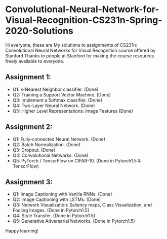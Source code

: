 # Convolutional-Neural-Network-for-Visual-Recognition-CS231n-Spring-2020-Solutions
Hi everyone, these are My solutions to assignments of CS231n: Convolutional Neural Networks for Visual Recognition course offered by Stanford.Thanks to people at Stanford for making the course resources freely available to everyone.

## Assignment 1:
* Q1: k-Nearest Neighbor classifier. (Done)
* Q2: Training a Support Vector Machine. (Done)
* Q3: Implement a Softmax classifier. (Done)
* Q4: Two-Layer Neural Network. (Done)
* Q5: Higher Level Representations: Image Features (Done)

## Assignment 2:
* Q1: Fully-connected Neural Network. (Done)
* Q2: Batch Normalization. (Done)
* Q3: Dropout. (Done)
* Q4: Convolutional Networks. (Done)
* Q5: PyTorch / TensorFlow on CIFAR-10. (Done in Pytorch1.5 & TensorFlow)

## Assignment 3:
* Q1: Image Captioning with Vanilla RNNs. (Done)
* Q2: Image Captioning with LSTMs. (Done)
* Q3: Network Visualization: Saliency maps, Class Visualization, and Fooling Images. (Done in Pytorch1.5)
* Q4: Style Transfer. (Done in Pytorch1.5)
* Q5: Generative Adversarial Networks. (Done in Pytorch1.5)

Happy learning!
